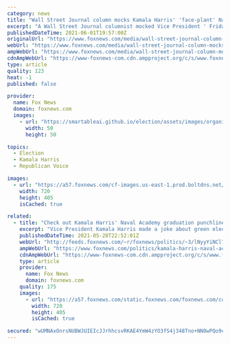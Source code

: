 ```yaml
---
category: news
title: "Wall Street Journal column mocks Kamala Harris' 'face-plant' Naval Academy commencement speech"
excerpt: "A Wall Street Journal columnist mocked Vice President ' Friday commencement speech at the U.S. Naval Academy in a piece centering on the \"face-plant\" joke she told about solar panels."
publishedDateTime: 2021-06-01T19:57:00Z
originalUrl: "https://www.foxnews.com/media/wall-street-journal-column-mocks-kamala-harris-face-plant-naval-academy-commencement-speech"
webUrl: "https://www.foxnews.com/media/wall-street-journal-column-mocks-kamala-harris-face-plant-naval-academy-commencement-speech"
ampWebUrl: "https://www.foxnews.com/media/wall-street-journal-column-mocks-kamala-harris-face-plant-naval-academy-commencement-speech.amp"
cdnAmpWebUrl: "https://www-foxnews-com.cdn.ampproject.org/c/s/www.foxnews.com/media/wall-street-journal-column-mocks-kamala-harris-face-plant-naval-academy-commencement-speech.amp"
type: article
quality: 123
heat: -1
published: false

provider:
  name: Fox News
  domain: foxnews.com
  images:
    - url: "https://smartableai.github.io/election/assets/images/organizations/foxnews.com-50x50.jpg"
      width: 50
      height: 50

topics:
  - Election
  - Kamala Harris
  - Republican Voice

images:
  - url: "https://a57.foxnews.com/cf-images.us-east-1.prod.boltdns.net/v1/static/694940094001/24af3547-95ff-46d5-a121-a8739aa4bdc1/b55ae970-4a39-4dfa-bcdd-0d3bc0d4e008/1280x720/match/720/405/image.jpg?ve=1&tl=1"
    width: 720
    height: 405
    isCached: true

related:
  - title: "Check out Kamala Harris' Naval Academy graduation punchline: 'Just ask any Marine today...'"
    excerpt: "Vice President Kamala Harris made a joke about green electricity during her commencement speech at the U.S. Naval Academy in Annapolis Friday."
    publishedDateTime: 2021-05-28T22:52:01Z
    webUrl: "http://feeds.foxnews.com/~r/foxnews/politics/~3/lNyyYiNClTs/kamala-harris-naval-academy-graduation-joke"
    ampWebUrl: "https://www.foxnews.com/politics/kamala-harris-naval-academy-graduation-joke.amp"
    cdnAmpWebUrl: "https://www-foxnews-com.cdn.ampproject.org/c/s/www.foxnews.com/politics/kamala-harris-naval-academy-graduation-joke.amp"
    type: article
    provider:
      name: Fox News
      domain: foxnews.com
    quality: 175
    images:
      - url: "https://a57.foxnews.com/static.foxnews.com/foxnews.com/content/uploads/2021/05/720/405/AP21148533253450.jpg?ve=1&tl=1"
        width: 720
        height: 405
        isCached: true

secured: "wUMNAxOnrsNUBWJUIEIcJJrhhcsvRKAE4YmW4zYO3fS4j348Tno+NN0wPQo9cftLsGBZjrY8SAOK3H5IJvbHBkRSzQ0QH4yWWTxmy1Ujn98YyBzBo59ku05O4I2x061RwJrqVBX41/uu8YNSPcAaLlP/NRtuIyv71NJU0NZV6IxzjqXa7e5djfUr+J22t46md5bIb335WN377/zbthvnU+PWamtMZ5xlVPP0U+cwbrjOJ/bQeBg/sqtbB6dWqzNSQ+BNgkOO24cRTzsXxCknFU2PygZAZTqUbS6yCUw8Jal4N5SxiHbo/rOStSGgfcH2eyH+S4M2mqTjgmBJPi1UgmvLrQPWEb48OXzm/72Up2c=;vqwWn2L+BbpHV1Lc67Unng=="
---
```


